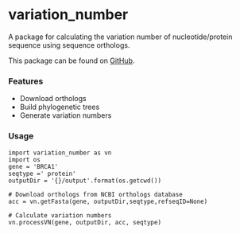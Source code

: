 # variation_number

A package for calculating the variation number of nucleotide/protein sequence using sequence orthologs.

This package can be found on [GitHub](https://github.com/jiaying2508/variation_number).

### Features

- Download orthologs
- Build phylogenetic trees
- Generate variation numbers

### Usage

```
import variation_number as vn
import os
gene = 'BRCA1'
seqtype =' protein'
outputDir = '{}/output'.format(os.getcwd())

# Download orthologs from NCBI orthologs database
acc = vn.getFasta(gene, outputDir,seqtype,refseqID=None)

# Calculate variation numbers
vn.processVN(gene, outputDir, acc, seqtype)
```

